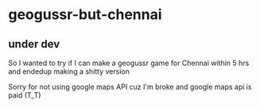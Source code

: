 # geogussr-but-chennai

## under dev

So I wanted to try if I can make a geogussr game for Chennai within 5 hrs
and endedup making a shitty version

Sorry for not using google maps API cuz I'm broke and google maps api is paid (T_T)
